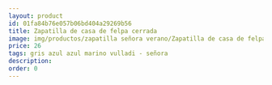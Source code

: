 ```yaml
---
layout: product
id: 01fa84b76e057b06bd404a29269b56
title: Zapatilla de casa de felpa cerrada  
image: img/productos/zapatilla señora verano/Zapatilla de casa de felpa cerrada  =26 =gris azul azul marino vulladi - señora.webp
price: 26 
tags: gris azul azul marino vulladi - señora
description: 
order: 0
---
```

